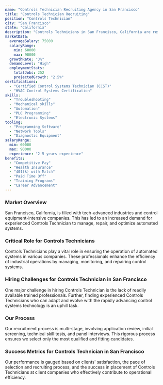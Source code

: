 ```yaml
---
name: "Controls Technician Recruiting Agency in San Francisco"
title: "Controls Technician Recruiting"
position: "Controls Technician"
city: "San Francisco"
state: "California"
description: "Controls Technicians in San Francisco, California are responsible for installing, programming, and maintaining automated systems in various facilities."
marketData:
  averageSalary: 75000
  salaryRange:
    min: 60000
    max: 90000
  growthRate: "3%"
  demandLevel: "High"
  employmentStats:
    totalJobs: 252
    projectedGrowth: "2.5%"
certifications:
  - "Certified Control Systems Technician (CCST)"
  - "HVAC Control Systems Certification"
skills:
  - "Troubleshooting"
  - "Mechanical skills"
  - "Automation"
  - "PLC Programming"
  - "Electronic Systems"
tooling:
  - "Programming Software"
  - "Network Tools"
  - "Diagnostic Equipment"
salaryRange:
  min: 60000
  max: 90000
  experience: "2-5 years experience"
benefits:
  - "Competitive Pay"
  - "Health Insurance"
  - "401(k) with Match"
  - "Paid Time Off"
  - "Training Programs"
  - "Career Advancement"
---
```


### Market Overview
San Francisco, California, is filled with tech-advanced industries and control equipment-intensive companies. This has led to an increased demand for experienced Controls Technician to manage, repair, and optimize automated systems.

### Critical Role for Controls Technicians
Controls Technicians play a vital role in ensuring the operation of automated systems in various companies. These professionals enhance the efficiency of industrial operations by managing, monitoring, and repairing control systems.

### Hiring Challenges for Controls Technician in San Francisco
One major challenge in hiring Controls Technician is the lack of readily available trained professionals. Further, finding experienced Controls Technicians who can adapt and evolve with the rapidly advancing control systems technology is an uphill task.

### Our Process
Our recruitment process is multi-stage, involving application review, initial screening, technical skill tests, and panel interviews. This rigorous process ensures we select only the most qualified and fitting candidates.

### Success Metrics for Controls Technician in San Francisco
Our performance is gauged based on clients' satisfaction, the pace of selection and recruiting process, and the success in placement of Controls Technicians at client companies who effectively contribute to operational efficiency.